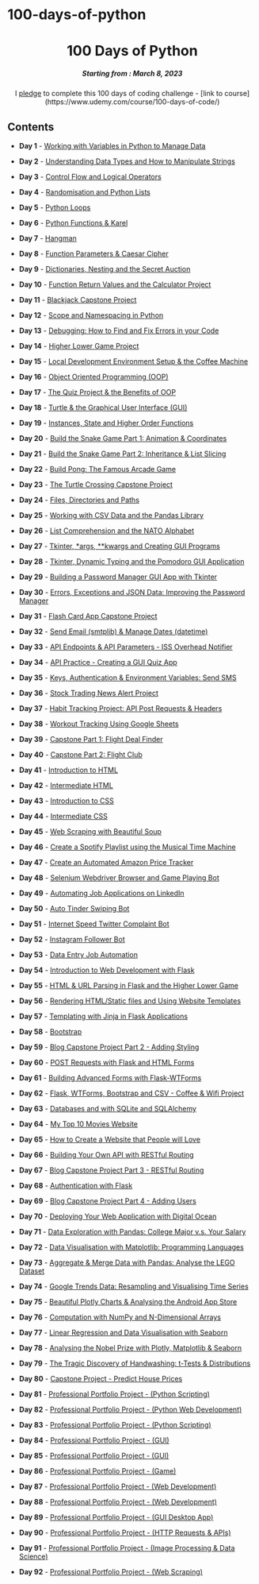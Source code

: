 # 100-days-of-python

<h1 align="center"> 
100 Days of Python
</h1>
<h5 align="center">
Starting from : March 8, 2023
</h5>

<p align="center">
I <a href="file:///home/manny/Downloads/Course+Pledge+-+App+Brewery+100+Days+of+Python1024_1.jpg">pledge</a> to complete this 100 days of coding challenge - [link to course](https://www.udemy.com/course/100-days-of-code/)
</p>

## Contents

- <b>Day 1</b> - [Working with Variables in Python to Manage Data](https://github.com/immonroe/100-days-of-python/tree/main/day-1)

- <b>Day 2</b> - [Understanding Data Types and How to Manipulate Strings](https://github.com/immonroe/100-days-of-python/tree/main/day-2)

- <b>Day 3</b> - [Control Flow and Logical Operators](https://github.com/immonroe/100-days-of-python/tree/main/day-3)

- <b>Day 4</b> - [Randomisation and Python Lists](https://github.com/immonroe/100-days-of-python/tree/main/day-4)

- <b>Day 5</b> - [Python Loops](tbd)

- <b>Day 6</b> - [Python Functions & Karel](tbd)

- <b>Day 7</b> - [Hangman](tbd)

- <b>Day 8</b> - [Function Parameters & Caesar Cipher](tbd)

- <b>Day 9</b> - [Dictionaries, Nesting and the Secret Auction](tbd)

- <b>Day 10</b> - [Function Return Values and the Calculator Project](tbd)

- <b>Day 11</b> - [Blackjack Capstone Project](tbd)

- <b>Day 12</b> - [Scope and Namespacing in Python](tbd)

- <b>Day 13</b> - [Debugging: How to Find and Fix Errors in your Code](tbd)

- <b>Day 14</b> - [Higher Lower Game Project](tbd)

- <b>Day 15</b> - [Local Development Environment Setup & the Coffee Machine](tbd)

- <b>Day 16</b> - [Object Oriented Programming (OOP)](tbd)

- <b>Day 17</b> - [The Quiz Project & the Benefits of OOP](tbd)

- <b>Day 18</b> - [Turtle & the Graphical User Interface (GUI)](tbd)

- <b>Day 19</b> - [Instances, State and Higher Order Functions](tbd)

- <b>Day 20</b> - [Build the Snake Game Part 1: Animation & Coordinates](tbd)

- <b>Day 21</b> - [Build the Snake Game Part 2: Inheritance & List Slicing](tbd)

- <b>Day 22</b> - [Build Pong: The Famous Arcade Game](tbd)

- <b>Day 23</b> - [ The Turtle Crossing Capstone Project](tbd)

- <b>Day 24</b> - [Files, Directories and Paths](tbd)

- <b>Day 25</b> - [Working with CSV Data and the Pandas Library](tbd)

- <b>Day 26</b> - [List Comprehension and the NATO Alphabet](tbd)

- <b>Day 27</b> - [Tkinter, \*args, \*\*kwargs and Creating GUI Programs](tbd)

- <b>Day 28</b> - [Tkinter, Dynamic Typing and the Pomodoro GUI Application](tbd)

- <b>Day 29</b> - [Building a Password Manager GUI App with Tkinter](tbd)

- <b>Day 30</b> - [Errors, Exceptions and JSON Data: Improving the Password Manager](tbd)

- <b>Day 31</b> - [Flash Card App Capstone Project](tbd)

- <b>Day 32</b> - [Send Email (smtplib) & Manage Dates (datetime)](tbd)

- <b>Day 33</b> - [API Endpoints & API Parameters - ISS Overhead Notifier](tbd)

- <b>Day 34</b> - [API Practice - Creating a GUI Quiz App](tbd)

- <b>Day 35</b> - [Keys, Authentication & Environment Variables: Send SMS](tbd)

- <b>Day 36</b> - [Stock Trading News Alert Project](tbd)

- <b>Day 37</b> - [Habit Tracking Project: API Post Requests & Headers](tbd)

- <b>Day 38</b> - [Workout Tracking Using Google Sheets](tbd)

- <b>Day 39</b> - [Capstone Part 1: Flight Deal Finder](tbd)

- <b>Day 40</b> - [Capstone Part 2: Flight Club](tbd)

- <b>Day 41</b> - [Introduction to HTML](tbd)

- <b>Day 42</b> - [Intermediate HTML](tbd)

- <b>Day 43</b> - [Introduction to CSS](tbd)

- <b>Day 44</b> - [Intermediate CSS](tbd)

- <b>Day 45</b> - [Web Scraping with Beautiful Soup](tbd)

- <b>Day 46</b> - [Create a Spotify Playlist using the Musical Time Machine](tbd)

- <b>Day 47</b> - [Create an Automated Amazon Price Tracker](tbd)

- <b>Day 48</b> - [Selenium Webdriver Browser and Game Playing Bot](tbd)

- <b>Day 49</b> - [Automating Job Applications on LinkedIn](tbd)

- <b>Day 50</b> - [Auto Tinder Swiping Bot](tbd)

- <b>Day 51</b> - [Internet Speed Twitter Complaint Bot](tbd)

- <b>Day 52</b> - [Instagram Follower Bot](tbd)

- <b>Day 53</b> - [Data Entry Job Automation](tbd)

- <b>Day 54</b> - [Introduction to Web Development with Flask](tbd)

- <b>Day 55</b> - [HTML & URL Parsing in Flask and the Higher Lower Game](tbd)

- <b>Day 56</b> - [Rendering HTML/Static files and Using Website Templates](tbd)

- <b>Day 57</b> - [Templating with Jinja in Flask Applications](tbd)

- <b>Day 58</b> - [Bootstrap](tbd)

- <b>Day 59</b> - [Blog Capstone Project Part 2 - Adding Styling](tbd)

- <b>Day 60</b> - [POST Requests with Flask and HTML Forms](tbd)

- <b>Day 61</b> - [Building Advanced Forms with Flask-WTForms](tbd)

- <b>Day 62</b> - [Flask, WTForms, Bootstrap and CSV - Coffee & Wifi Project](tbd)

- <b>Day 63</b> - [Databases and with SQLite and SQLAlchemy](tbd)

- <b>Day 64</b> - [My Top 10 Movies Website](tbd)

- <b>Day 65</b> - [How to Create a Website that People will Love](tbd)

- <b>Day 66</b> - [Building Your Own API with RESTful Routing](tbd)

- <b>Day 67</b> - [Blog Capstone Project Part 3 - RESTful Routing](tbd)

- <b>Day 68</b> - [Authentication with Flask](tbd)

- <b>Day 69</b> - [Blog Capstone Project Part 4 - Adding Users](tbd)

- <b>Day 70</b> - [Deploying Your Web Application with Digital Ocean](tbd)

- <b>Day 71</b> - [Data Exploration with Pandas: College Major v.s. Your Salary](tbd)

- <b>Day 72</b> - [Data Visualisation with Matplotlib: Programming Languages](tbd)

- <b>Day 73</b> - [Aggregate & Merge Data with Pandas: Analyse the LEGO Dataset](tbd)

- <b>Day 74</b> - [Google Trends Data: Resampling and Visualising Time Series](tbd)

- <b>Day 75</b> - [Beautiful Plotly Charts & Analysing the Android App Store](tbd)

- <b>Day 76</b> - [Computation with NumPy and N-Dimensional Arrays](tbd)

- <b>Day 77</b> - [Linear Regression and Data Visualisation with Seaborn](tbd)

- <b>Day 78</b> - [Analysing the Nobel Prize with Plotly, Matplotlib & Seaborn](tbd)

- <b>Day 79</b> - [The Tragic Discovery of Handwashing: t-Tests & Distributions](tbd)

- <b>Day 80</b> - [Capstone Project - Predict House Prices](tbd)

- <b>Day 81</b> - [Professional Portfolio Project - (Python Scripting)](tbd)

- <b>Day 82</b> - [Professional Portfolio Project - (Python Web Development)](tbd)

- <b>Day 83</b> - [Professional Portfolio Project - (Python Scripting)](tbd)

- <b>Day 84</b> - [Professional Portfolio Project - (GUI)](tbd)

- <b>Day 85</b> - [Professional Portfolio Project - (GUI)](tbd)

- <b>Day 86</b> - [Professional Portfolio Project - (Game)](tbd)

- <b>Day 87</b> - [Professional Portfolio Project - (Web Development)](tbd)

- <b>Day 88</b> - [Professional Portfolio Project - (Web Development)](tbd)

- <b>Day 89</b> - [Professional Portfolio Project - (GUI Desktop App)](tbd)

- <b>Day 90</b> - [Professional Portfolio Project - (HTTP Requests & APIs)](tbd)

- <b>Day 91</b> - [Professional Portfolio Project - (Image Processing & Data Science)](tbd)

- <b>Day 92</b> - [Professional Portfolio Project - (Web Scraping)](tbd)

<!-- <p align="center">
Last Updated : March 29, 2022
</p> -->

<!-- <p align="center">
Please ⭐ this repository if you loved it !
<br>
< Happy Coding />
<br>
<b>Ashutosh Krishna<b>
<br>
<a href="https://ashutoshkrris.netlify.com">Portfolio</a> | <a href="https://github.com/ashutoshkrris">Github</a> | <a href="https://ashutoshkrris.medium.com">Medium</a>
</p> -->